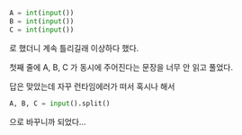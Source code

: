 ```python
A = int(input())
B = int(input())
C = int(input())
```
로 했더니 계속 틀리길래 이상하다 했다.

첫째 줄에 A, B, C 가 동시에 주어진다는 문장을 너무 안 읽고 풀었다.

답은 맞았는데 자꾸 런타임에러가 떠서 혹시나 해서

```python
A, B, C = input().split()
```

으로 바꾸니까 되었다...